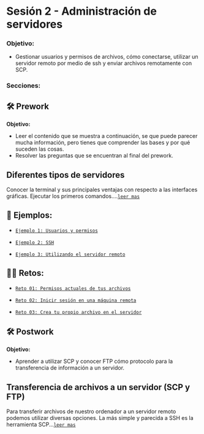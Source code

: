 # Sesión 2 - Administración de servidores

### Objetivo:

- Gestionar usuarios y permisos de archivos, cómo conectarse, utilizar un servidor remoto por medio de ssh y enviar archivos remotamente con SCP.

### Secciones:

## :hammer_and_wrench: Prework

**Objetivo:**

- Leer el contenido que se muestra a continuación, se que puede parecer mucha información, pero tienes que comprender las bases y por qué suceden las cosas.
- Resolver las preguntas que se encuentran al final del prework.

## Diferentes tipos de servidores

Conocer la terminal y sus principales ventajas con respecto a las interfaces gráficas. Ejecutar los primeros comandos....[`leer mas`](Prework/#prework---diferentes-tipos-de-servidores)

## :page_facing_up: Ejemplos:

- [`Ejemplo 1: Usuarios y permisos`](Ejemplo-01/#ejemplo-1-usuarios-y-permisos)

- [`Ejemplo 2: SSH`](Ejemplo-02/#ejemplo-2-ssh)

- [`Ejemplo 3: Utilizando el servidor remoto`](Ejemplo-03/#ejemplo-3-utilizando-el-servidor-remoto)

## :man_technologist: Retos:

- [`Reto 01: Permisos actuales de tus archivos`](Reto-01/#reto-1)

- [`Reto 02: Inicir sesión en una máquina remota`](Reto-02/#reto-2)

- [`Reto 03: Crea tu propio archivo en el servidor`](Reto-03/#reto-3)


## :hammer_and_wrench: Postwork

**Objetivo:**

- Aprender a utilizar SCP y conocer FTP cómo protocolo para la transferencia de información a un servidor.

## Transferencia de archivos a un servidor (SCP y FTP) 

Para transferir archivos de nuestro ordenador a un servidor remoto podemos utilizar diversas opciones. La más simple y parecida a SSH es la herramienta SCP...[`leer mas`](Postwork/#postwork-transferencia-de-archivos-a-un-servidor-scp-y-ftp)
